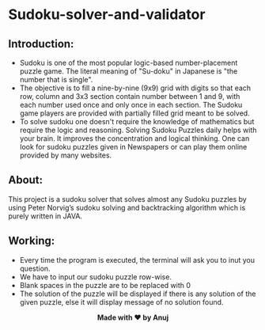 # Sudoku-solver-and-validator
## Introduction:
- Sudoku is one of the most popular logic-based number-placement puzzle game. The literal meaning of "Su-doku" in Japanese is "the number that is single".
- The objective is to fill a nine-by-nine (9x9) grid with digits so that each row, column and 3x3 section contain number between 1 and 9, with each number used once and only once in each section. The Sudoku game players are provided with partially filled grid meant to be solved.
- To solve sudoku one doesn't require the knowledge of mathematics but require the logic and reasoning. Solving Sudoku Puzzles daily helps with your brain. It improves the concentration and logical thinking. One can look for sudoku puzzles given in Newspapers or can play them online provided by many websites.
## About:
This project is a sudoku solver that solves almost any Sudoku puzzles by using Peter Norvig’s sudoku solving and backtracking algorithm which is purely written in JAVA. 
## Working:
- Every time the program is executed, the terminal will ask you to inut you question.
- We have to input our sudoku puzzle row-wise.
- Blank spaces in the puzzle are to be replaced with 0
- The solution of the puzzle will be displayed if there is any solution of the given puzzle, else it will display message of no solution found.
<p align='center'><b>Made with ❤ by Anuj</b></p>
